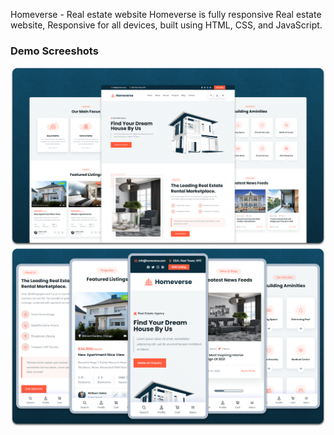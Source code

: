 Homeverse - Real estate website
Homeverse is fully responsive Real estate website,
Responsive for all devices, built using HTML, CSS, and JavaScript.

### Demo Screeshots

![homeverse Desktop Demo](./readme-images/desktop.png "Desktop Demo")
![homeverse Mobile Demo](./readme-images/mobile.png "Mobile Demo")

